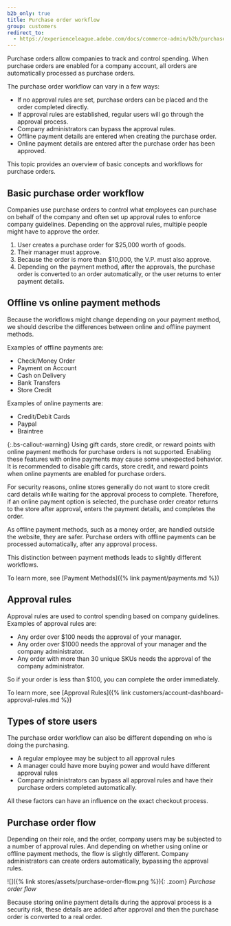 ```yaml
---
b2b_only: true
title: Purchase order workflow
group: customers
redirect_to:
  - https://experienceleague.adobe.com/docs/commerce-admin/b2b/purchase-orders/purchase-order-flow.html
---
```


Purchase orders allow companies to track and control spending. When purchase orders are enabled for a company account, all orders are automatically processed as purchase orders.

The purchase order workflow can vary in a few ways:

- If no approval rules are set, purchase orders can be placed and the order completed directly.
- If approval rules are established, regular users will go through the approval process.
- Company administrators can bypass the approval rules.
- Offline payment details are entered when creating the purchase order.
- Online payment details are entered after the purchase order has been approved.

This topic provides an overview of basic concepts and workflows for purchase orders.

## Basic purchase order workflow

Companies use purchase orders to control what employees can purchase on behalf of the company and often set up approval rules to enforce company guidelines. Depending on the approval rules, multiple people might have to approve the order.

1. User creates a purchase order for $25,000 worth of goods.
1. Their manager must approve.
1. Because the order is more than $10,000, the V.P. must also approve.
1. Depending on the payment method, after the approvals, the purchase order is converted to an order automatically, or the user returns to enter payment details.

## Offline vs online payment methods

Because the workflows might change depending on your payment method, we should describe the differences between online and offline payment methods.

Examples of offline payments are:

- Check/Money Order
- Payment on Account
- Cash on Delivery
- Bank Transfers
- Store Credit

Examples of online payments are:

- Credit/Debit Cards
- Paypal
- Braintree

{:.bs-callout-warning}
Using gift cards, store credit, or reward points with online payment methods for purchase orders is not supported. Enabling these features with online payments may cause some unexpected behavior. It is recommended to disable gift cards, store credit, and reward points when online payments are enabled for purchase orders.

For security reasons, online stores generally do not want to store credit card details while waiting for the approval process to complete. Therefore, if an online payment option is selected, the purchase order creator returns to the store after approval, enters the payment details, and completes the order.

As offline payment methods, such as a money order, are handled outside the website, they are safer. Purchase orders with offline payments can be processed automatically, after any approval process.

This distinction between payment methods leads to slightly different workflows.

To learn more, see [Payment Methods]({% link payment/payments.md %})

## Approval rules

Approval rules are used to control spending based on company guidelines. Examples of approval rules are:

- Any order over $100 needs the approval of your manager.
- Any order over $1000 needs the approval of your manager and the company administrator.
- Any order with more than 30 unique SKUs needs the approval of the company administrator.

So if your order is less than $100, you can complete the order immediately.

To learn more, see [Approval Rules]({% link customers/account-dashboard-approval-rules.md %})

## Types of store users

The purchase order workflow can also be different depending on who is doing the purchasing.

- A regular employee may be subject to all approval rules
- A manager could have more buying power and would have different approval rules
- Company administrators can bypass all approval rules and have their purchase orders completed automatically.

All these factors can have an influence on the exact checkout process.

## Purchase order flow

Depending on their role, and the order, company users may be subjected to a number of approval rules. And depending on whether using online or offline payment methods, the flow is slightly different. Company administrators can create orders automatically, bypassing the approval rules.

![]({% link stores/assets/purchase-order-flow.png %}){: .zoom}
_Purchase order flow_

Because storing online payment details during the approval process is a security risk, these details are added after approval and then the purchase order is converted to a real order.
